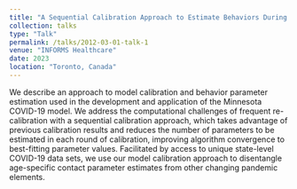 ```yaml
---
title: "A Sequential Calibration Approach to Estimate Behaviors During the Early COVID-19 Pandemic in Minnesota"
collection: talks
type: "Talk"
permalink: /talks/2012-03-01-talk-1
venue: "INFORMS Healthcare"
date: 2023
location: "Toronto, Canada"
---
```


We describe an approach to model calibration and behavior parameter estimation used in the development and application of the Minnesota COVID-19 model. We address the computational challenges of frequent re-calibration with a sequential calibration approach, which takes advantage of previous calibration results and reduces the number of parameters to be estimated in each round of calibration, improving algorithm convergence to best-fitting parameter values. Facilitated by access to unique state-level COVID-19 data sets, we use our model calibration approach to disentangle age-specific contact parameter estimates from other changing pandemic elements.
